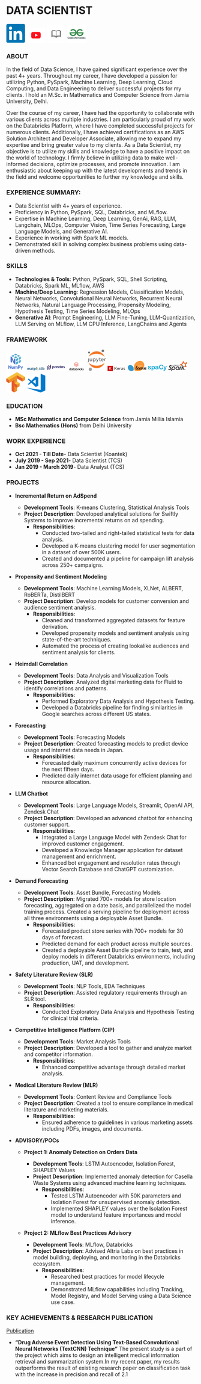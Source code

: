 # DATA SCIENTIST                                
<a href="https://www.linkedin.com/in/ashish-rawat-28a139ab/" rel="some text"><img src="assets/img/social_media/LinkedIn_logo_initials.png" alt="LinkedIn_logo_initials Logo" width="50"/></a>  <a href="https://www.youtube.com/watch?v=kaNCqAorRgw&t=243s" rel="some text"></a><img src="assets/img/social_media/youtube.jpg" alt="matplotlib Logo" width="50"/>  <a href="
https://www.mdpi.com/2079-9292/11/20/3336" rel="some text"><img src="assets/img/social_media/publication.jpg" alt="Pandas Logo" width="50"/></a>  <a href="https://www.geeksforgeeks.org/user/ar29958/" rel="some text"><img src="assets/img/social_media/geeksfogeeks.jpg" alt="Databricks Logo" width="50"/></a> 

### ABOUT 
In the field of Data Science, I have gained significant experience over the past 4+  years. Throughout my career, I have developed a passion for utilizing Python, PySpark, Machine Learning, Deep Learning, Cloud Computing, and Data Engineering to deliver successful projects for my clients. I hold an M.Sc. in Mathematics and Computer Science from Jamia University, Delhi.

Over the course of my career, I have had the opportunity to collaborate with various clients across multiple industries. I am particularly proud of my work on the Databricks Platform, where I have completed successful projects for numerous clients. Additionally, I have achieved certifications as an AWS Solution Architect and Developer Associate, allowing me to expand my expertise and bring greater value to my clients.
As a Data Scientist, my objective is to utilize my skills and knowledge to have a positive impact on the world of technology. I firmly believe in utilizing data to make well-informed decisions, optimize processes, and promote innovation. I am enthusiastic about keeping up with the latest developments and trends in the field and welcome opportunities to further my knowledge and skills.




### EXPERIENCE SUMMARY:
- Data Scientist with 4+ years of experience.
- Proficiency in Python, PySpark, SQL, Databricks, and MLflow.
- Expertise in Machine Learning, Deep Learning, GenAi, RAG, LLM, Langchain, MLOps, Computer Vision, Time Series Forecasting, Large Language Models, and Generative AI.
- Experience in working with Spark ML models.
- Demonstrated skill in solving complex business problems using data-driven methods.


### SKILLS
- **Technologies & Tools**: Python, PySpark, SQL, Shell Scripting, Databricks, Spark ML, MLflow, AWS
- **Machine/Deep Learning**: Regression Models, Classification Models, Neural Networks, Convolutional Neural Networks, Recurrent Neural Networks, Natural Language Processing, Propensity 
Modeling, Hypothesis Testing, Time Series Modeling, MLOps
- **Generative AI**: Prompt Engineering, LLM Fine-Tuning, LLM-Quantization, LLM Serving on MLflow, LLM CPU Inference, LangChains and Agents

### FRAMEWORK
<img src="assets/img/framework/numpy.png" alt="Numpy Logo" width="50"/>  <img src="assets/img/framework/matplotlib.png" alt="matplotlib Logo" width="50"/>  <img src="assets/img/framework/pandas.png" alt="Pandas Logo" width="50"/>  <img src="assets/img/framework/databricks.png" alt="Databricks Logo" width="50"/>  <img src="assets/img/framework/jupyter_notebook.png" alt="jupyter_notebook Logo" width="50"/>  <img src="assets/img/framework/keras.png" alt="Keras Logo" width="50"/> <img src="assets/img/framework/scikit_learn.png" alt="scikit_learn Logo" width="50"/> <img src="assets/img/framework/spacy.png" alt="spacy Logo" width="50"/> <img src="assets/img/framework/spark.png" alt="spark Logo" width="50"/> <img src="assets/img/framework/tensorflow.png" alt="tensorflow Logo" width="50"/> <img src="assets/img/framework/visual_studio.png" alt="visual_studio Logo" width="50"/>






### EDUCATION

- **MSc Mathematics and Computer Science** from Jamia Millia Islamia 
- **Bsc Mathematics (Hons)** from Delhi University


### WORK EXPERIENCE
- **Oct 2021 - Till Date**- Data Scientist (Koantek)
- **July 2019 - Sep 2021**- Data Scientist (TCS)
- **Jan 2019 - March 2019**- Data Analyst (TCS)



### PROJECTS

- **Incremental Return on AdSpend**
  - **Development Tools**: K-means Clustering, Statistical Analysis Tools
  - **Project Description**: Developed analytical solutions for Swiftly Systems to improve incremental returns on ad spending.
    - **Responsibilities**:
      - Conducted two-tailed and right-tailed statistical tests for data analysis.
      - Developed a K-means clustering model for user segmentation in a dataset of over 500K users.
      - Created and documented a pipeline for campaign lift analysis across 250+ campaigns.

- **Propensity and Sentiment Modeling**
  - **Development Tools**: Machine Learning Models, XLNet, ALBERT, RoBERTa, DistilBERT
  - **Project Description**: Develop models for customer conversion and audience sentiment analysis.
    - **Responsibilities**:
      - Cleaned and transformed aggregated datasets for feature derivation.
      - Developed propensity models and sentiment analysis using state-of-the-art techniques.
      - Automated the process of creating lookalike audiences and sentiment analysis for clients.

- **Heimdall Correlation**
  - **Development Tools**: Data Analysis and Visualization Tools
  - **Project Description**: Analyzed digital marketing data for Fluid to identify correlations and patterns.
    - **Responsibilities**:
      - Performed Exploratory Data Analysis and Hypothesis Testing.
      - Developed a Databricks pipeline for finding similarities in Google searches across different US states.

- **Forecasting**
  - **Development Tools**: Forecasting Models
  - **Project Description**: Created forecasting models to predict device usage and internet data needs in Japan.
    - **Responsibilities**:
      - Forecasted daily maximum concurrently active devices for the next fifteen days.
      - Predicted daily internet data usage for efficient planning and resource allocation.

- **LLM Chatbot**
  - **Development Tools**: Large Language Models, Streamlit, OpenAI API, Zendesk Chat
  - **Project Description**: Developed an advanced chatbot for enhancing customer support.
    - **Responsibilities**:
      - Integrated a Large Language Model with Zendesk Chat for improved customer engagement.
      - Developed a Knowledge Manager application for dataset management and enrichment.
      - Enhanced bot engagement and resolution rates through Vector Search Database and ChatGPT customization.

- **Demand Forecasting**
  - **Development Tools**: Asset Bundle, Forecasting Models
  - **Project Description**: Migrated 700+ models for store location forecasting, aggregated on a date basis, and parallelized the model training process. Created a serving pipeline for deployment across all three environments using a deployable Asset Bundle.
    - **Responsibilities**:
      - Forecasted product store series with 700+ models for 30 days of forecast.
      - Predicted demand for each product across multiple sources.
      - Created a deployable Asset Bundle pipeline to train, test, and deploy models in different Databricks environments, including production, UAT, and development.

- **Safety Literature Review (SLR)**
  - **Development Tools**: NLP Tools, EDA Techniques
  - **Project Description**: Assisted regulatory requirements through an SLR tool.
    - **Responsibilities**:
      - Conducted Exploratory Data Analysis and Hypothesis Testing for clinical trial criteria.

- **Competitive Intelligence Platform (CIP)**
  - **Development Tools**: Market Analysis Tools
  - **Project Description**: Developed a tool to gather and analyze market and competitor information.
    - **Responsibilities**:
      - Enhanced competitive advantage through detailed market analysis.

- **Medical Literature Review (MLR)**
  - **Development Tools**: Content Review and Compliance Tools
  - **Project Description**: Created a tool to ensure compliance in medical literature and marketing materials.
    - **Responsibilities**:
      - Ensured adherence to guidelines in various marketing assets including PDFs, images, and documents.

- **ADVISORY/POCs**
  - **Project 1: Anomaly Detection on Orders Data**
    - **Development Tools**: LSTM Autoencoder, Isolation Forest, SHAPLEY Values
    - **Project Description**: Implemented anomaly detection for Casella Waste Systems using advanced machine learning techniques.
      - **Responsibilities**:
        - Tested LSTM Autoencoder with 50K parameters and Isolation Forest for unsupervised anomaly detection.
        - Implemented SHAPLEY values over the Isolation Forest model to understand feature importances and model inference.

  - **Project 2: MLflow Best Practices Advisory**
    - **Development Tools**: MLflow, Databricks
    - **Project Description**: Advised Altria Labs on best practices in model building, deploying, and monitoring in the Databricks ecosystem.
      - **Responsibilities**:
        - Researched best practices for model lifecycle management.
        - Demonstrated MLflow capabilities including Tracking, Model Registry, and Model Serving using a Data Science use case.




### KEY ACHIEVEMENTS & RESEARCH PUBLICATION
[Publication](https://www.mdpi.com/2079-9292/11/20/3336)
- **“Drug Adverse Event Detection Using Text-Based Convolutional Neural Networks (TextCNN) Technique”** The present study is a part of the project which aims to design an intelligent medical information retrieval and summarization system.In my recent paper, my results outperforms the  result of existing research paper on classification task with the increase in precision and recall of 2.1 


